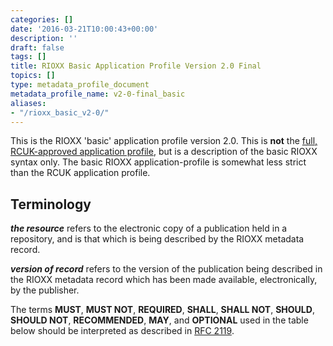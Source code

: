 ```yaml
---
categories: []
date: '2016-03-21T10:00:43+00:00'
description: ''
draft: false
tags: []
title: RIOXX Basic Application Profile Version 2.0 Final
topics: []
type: metadata_profile_document
metadata_profile_name: v2-0-final_basic
aliases:
- "/rioxx_basic_v2-0/"
---
```


This is the RIOXX 'basic' application profile version 2.0. This is **not** the [full, RCUK-approved application profile](/v2-0-final), but is a description of the basic RIOXX syntax only. The basic RIOXX application-profile is somewhat less strict than the RCUK application profile.

## Terminology

***the resource*** refers to the electronic copy of a publication held in a repository, and is that which is being described by the RIOXX metadata record.

***version of record*** refers to the version of the publication being described in the RIOXX metadata record which has been made available, electronically, by the publisher.

The terms **MUST**, **MUST NOT**, **REQUIRED**, **SHALL**, **SHALL NOT**, **SHOULD**, **SHOULD NOT**, **RECOMMENDED**, **MAY**, and **OPTIONAL** used in the table below should be interpreted as described in [RFC 2119](http://www.ietf.org/rfc/rfc2119.txt).
